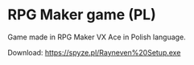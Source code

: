 # RPG Maker game (PL)

Game made in RPG Maker VX Ace in Polish language.

Download: https://spyze.pl/Rayneven%20Setup.exe
